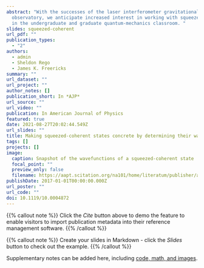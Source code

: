 ```yaml
---
abstract: "With the successes of the laser interferometer gravitational-wave
  observatory, we anticipate increased interest in working with squeezed states
  in the undergraduate and graduate quantum-mechanics classroom. "
slides: squeezed-coherent
url_pdf: ""
publication_types:
  - "2"
authors:
  - admin
  - Sheldon Rego
  - James K. Freericks
summary: ""
url_dataset: ""
url_project: ""
author_notes: []
publication_short: In *AJP*
url_source: ""
url_video: ""
publication: In American Journal of Physics
featured: true
date: 2021-08-27T20:02:44.549Z
url_slides: ""
title: Making squeezed-coherent states concrete by determining their wavefunction
tags: []
projects: []
image:
  caption: Snapshot of the wavefunctions of a squeezed-coherent state
  focal_point: ""
  preview_only: false
  filename: https://aapt.scitation.org/na101/home/literatum/publisher/aip/journals/content/ajp/2021/ajp.2021.89.issue-9/10.0004872/20210818/images/medium/10.0004872.figures.online.f1.jpg
publishDate: 2017-01-01T00:00:00.000Z
url_poster: ""
url_code: ""
doi: 10.1119/10.0004872
---
```


{{% callout note %}}
Click the *Cite* button above to demo the feature to enable visitors to import publication metadata into their reference management software.
{{% /callout %}}

{{% callout note %}}
Create your slides in Markdown - click the *Slides* button to check out the example.
{{% /callout %}}

Supplementary notes can be added here, including [code, math, and images](https://wowchemy.com/docs/writing-markdown-latex/).
